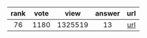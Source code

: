 
| rank | vote | view | answer | url |
|:-:|:-:|:-:|:-:|:-:|
|76|1180|1325519|13| [url](http://stackoverflow.com/questions/332289/how-do-you-change-the-size-of-figures-drawn-with-matplotlib) |
